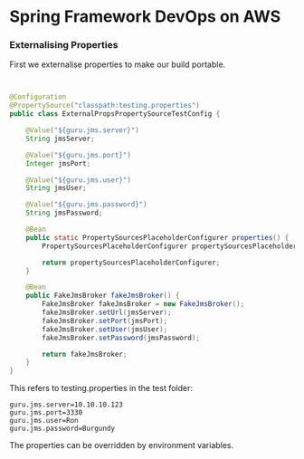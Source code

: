# Spring Framework DevOps on AWS

### Externalising Properties
First we externalise properties to make our build portable.

```java


@Configuration
@PropertySource("classpath:testing.properties")
public class ExternalPropsPropertySourceTestConfig {

    @Value("${guru.jms.server}")
    String jmsServer;

    @Value("${guru.jms.port}")
    Integer jmsPort;

    @Value("${guru.jms.user}")
    String jmsUser;

    @Value("${guru.jms.password}")
    String jmsPassword;

    @Bean
    public static PropertySourcesPlaceholderConfigurer properties() {
        PropertySourcesPlaceholderConfigurer propertySourcesPlaceholderConfigurer = new PropertySourcesPlaceholderConfigurer();

        return propertySourcesPlaceholderConfigurer;
    }

    @Bean
    public FakeJmsBroker fakeJmsBroker() {
        FakeJmsBroker fakeJmsBroker = new FakeJmsBroker();
        fakeJmsBroker.setUrl(jmsServer);
        fakeJmsBroker.setPort(jmsPort);
        fakeJmsBroker.setUser(jmsUser);
        fakeJmsBroker.setPassword(jmsPassword);

        return fakeJmsBroker;
    }
}

```

This refers to testing.properties in the test folder:
```properties
guru.jms.server=10.10.10.123
guru.jms.port=3330
guru.jms.user=Ron
guru.jms.password=Burgundy
```
The properties can be overridden by environment variables.


